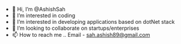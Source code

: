 - 👋 Hi, I’m @AshishSah
- 👀 I’m interested in coding
- 🌱 I’m interested in developing applications based on dotNet stack
- 💞️ I’m looking to collaborate on startups/enterprises
- 📫 How to reach me .. Email - sah.ashish89@gmail.com

<!---
AshishSah/AshishSah is a ✨ special ✨ repository because its `README.md` (this file) appears on your GitHub profile.
You can click the Preview link to take a look at your changes.
--->
